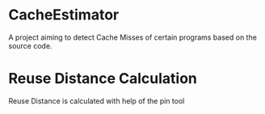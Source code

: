 # CacheEstimator

A project aiming to detect Cache Misses of certain programs based on the source code.


# Reuse Distance Calculation 
Reuse Distance is calculated with help of the pin tool

